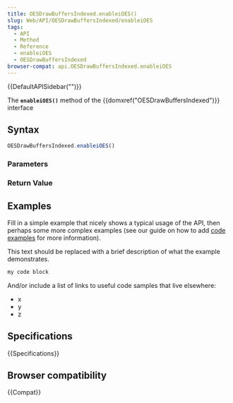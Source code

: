 ```yaml
---
title: OESDrawBuffersIndexed.enableiOES()
slug: Web/API/OESDrawBuffersIndexed/enableiOES
tags:
  - API
  - Method
  - Reference
  - enableiOES
  - OESDrawBuffersIndexed
browser-compat: api.OESDrawBuffersIndexed.enableiOES
---
```

{{DefaultAPISidebar("")}}

The **`enableiOES()`** method of the {{domxref("OESDrawBuffersIndexed")}} interface 

## Syntax

```js
OESDrawBuffersIndexed.enableiOES()
```

### Parameters



### Return Value



## Examples

Fill in a simple example that nicely shows a typical usage of the API, then perhaps some more complex examples (see our guide on how to add [code examples](/en-US/docs/MDN/Contribute/Structures/Code_examples) for more information).

This text should be replaced with a brief description of what the example demonstrates.

```js
my code block
```

And/or include a list of links to useful code samples that live elsewhere:

*   x
*   y
*   z

## Specifications

{{Specifications}}

## Browser compatibility

{{Compat}}

